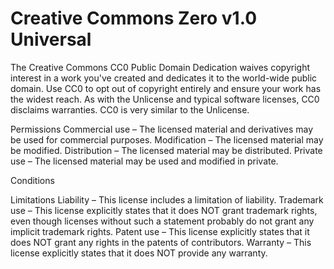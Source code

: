 Creative Commons Zero v1.0 Universal
====================================

The Creative Commons CC0 Public Domain Dedication waives copyright interest in a
work you've created and dedicates it to the world-wide public domain. Use CC0 to
opt out of copyright entirely and ensure your work has the widest reach. As with
the Unlicense and typical software licenses, CC0 disclaims warranties. CC0 is
very similar to the Unlicense.

Permissions
Commercial use – The licensed material and derivatives may be used for
    commercial purposes.
Modification – The licensed material may be modified.
Distribution – The licensed material may be distributed.
Private use – The licensed material may be used and modified in private.

Conditions

Limitations
Liability – This license includes a limitation of liability.
Trademark use – This license explicitly states that it does NOT grant trademark
    rights, even though licenses without such a statement probably do not grant
    any implicit trademark rights.
Patent use – This license explicitly states that it does NOT grant any rights in
    the patents of contributors.
Warranty – This license explicitly states that it does NOT provide any warranty.

